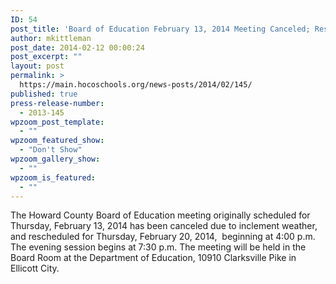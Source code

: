 ```yaml
---
ID: 54
post_title: 'Board of Education February 13, 2014 Meeting Canceled; Rescheduled for  Thursday, February 20, 2014'
author: mkittleman
post_date: 2014-02-12 00:00:24
post_excerpt: ""
layout: post
permalink: >
  https://main.hocoschools.org/news-posts/2014/02/145/
published: true
press-release-number:
  - 2013-145
wpzoom_post_template:
  - ""
wpzoom_featured_show:
  - "Don't Show"
wpzoom_gallery_show:
  - ""
wpzoom_is_featured:
  - ""
---
```

The Howard County Board of Education meeting originally scheduled for Thursday, February 13, 2014 has been canceled due to inclement weather, and rescheduled for Thursday, February 20, 2014,  beginning at 4:00 p.m. The evening session begins at 7:30 p.m. The meeting will be held in the Board Room at the Department of Education, 10910 Clarksville Pike in Ellicott City.